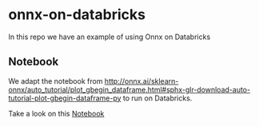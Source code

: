 # onnx-on-databricks
In this repo we have an example of using Onnx on Databricks

## Notebook
We adapt the notebook from http://onnx.ai/sklearn-onnx/auto_tutorial/plot_gbegin_dataframe.html#sphx-glr-download-auto-tutorial-plot-gbegin-dataframe-py to run on Databricks. 

Take a look on this [Notebook](Working%20with%20Onnx.ipynb)
